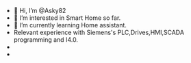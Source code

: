 - 👋 Hi, I’m @Asky82
- 👀 I’m interested in Smart Home so far.
- 🌱 I’m currently learning Home assistant.
- Relevant experience with Siemens's PLC,Drives,HMI,SCADA programming and I4.0.
- 
- 

<!---
Asky82/Asky82 is a ✨ special ✨ repository because its `README.md` (this file) appears on your GitHub profile.
You can click the Preview link to take a look at your changes.
--->
